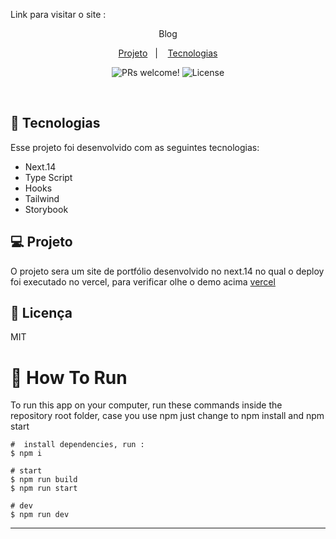 <p align="center">
  <!-- <img alt="" src="./readme.gif" height-max='720px'> -->
</p>

<p>Link para visitar o site : 
<!-- <a href="https://portifolio-dany679.vercel.app/"/>Demo</a> -->
</p>
<p align='center'> Blog  <p/>

<p align="center">
  <a href="#-projeto">Projeto</a>&nbsp;&nbsp;&nbsp;|&nbsp;&nbsp;&nbsp;
   <a href="#-Tecnologias">Tecnologias</a>

<p align="center">
 <img src="https://img.shields.io/static/v1?label=PRs&message=welcome&color=49AA26&labelColor=000000" alt="PRs welcome!" />

  <img alt="License" src="https://img.shields.io/static/v1?label=license&message=MIT&color=49AA26&labelColor=000000">
</p>

<br>

## 🚀 Tecnologias

Esse projeto foi desenvolvido com as seguintes tecnologias:

- Next.14
- Type Script
- Hooks
- Tailwind
- Storybook

## 💻 Projeto

O projeto sera um site de portfólio desenvolvido no next.14 no qual o deploy foi executado no vercel, para verificar olhe o demo acima <a href="https://vercel.com/" /> vercel</a>

## :memo: Licença

MIT

# :wrench: How To Run

To run this app on your computer, run these commands inside the repository root folder,
case you use npm just change to npm install and npm start

```shell
#  install dependencies, run :
$ npm i

# start
$ npm run build
$ npm run start

# dev
$ npm run dev

```

---

